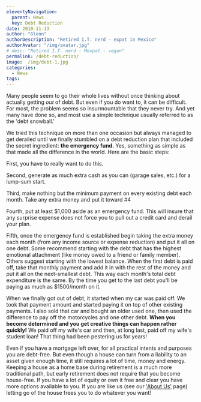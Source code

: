 ```yaml
---
eleventyNavigation:
  parent: News
  key: Debt Reduction
date: 2010-11-13
author: "Glenn"
authorDescription: "Retired I.T. nerd - expat in Mexico"
authorAvatar: "/img/avatar.jpg"
# desc: "Retired I.T. nerd - Mexpat - vegan"
permalink: /debt-reduction/
image:  /img/debt-1.jpg
categories:
  - News
tags:
---
```

Many people seem to go their whole lives without once thinking about actually getting *out* of debt. But even if you do want to, it can be difficult. For most, the problem seems so insurmountable that they never try. And yet many have done so, and most use a simple technique usually referred to as the 'debt snowball.'

We tried this technique on more than one occasion but always managed to get derailed until we finally stumbled on a debt reduction plan that included the secret ingredient: **the emergency fund.** Yes, something as simple as that made all the difference in the world. Here are the basic steps:

First, you have to really want to do this.

Second, generate as much extra cash as you can (garage sales, etc.) for a lump-sum start.

Third, make nothing but the minimum payment on every existing debt each month. Take any extra money and put it toward #4

Fourth, put at least $1,000 aside as an emergency fund. This will insure that any surprise expense does not force you to pull out a credit card and derail your plan.

Fifth, once the emergency fund is established begin taking the extra money each month (from any income source or expense reduction) and put it all on one debt. Some recommend starting with the debt that has the highest emotional attachment (like money owed to a friend or family member). Others suggest starting with the lowest balance. When the first debt is paid off, take that monthly payment and add it in with the rest of the money and put it all on the next-smallest debt. This way each month's total debt expenditure is the same. By the time you get to the last debt you'll be paying as much as $1500/month on it.

When we finally got out of debt, it started when my car was paid off. We took that payment amount and started paying it on top of other existing payments. I also sold that car and bought an older used one, then used the difference to pay off the motorcycles and one other debt. **When you become determined and you get creative things can happen rather quickly!** We paid off my wife's car and then, at long last, paid off my wife's student loan! That thing had been pestering us for years!

Even if you have a mortgage left over, for all practical intents and purposes you are debt-free. But even though a house can turn from a liability to an asset given enough time, it still requires a lot of time, money and energy. Keeping a house as a home base during retirement is a much more traditional path, but early retirement does not require that you become house-free. If you have a lot of equity or own it free and clear you have more options available to you. If you are like us (see our ['About Us'](/about) page) letting go of the house frees you to do whatever you want!